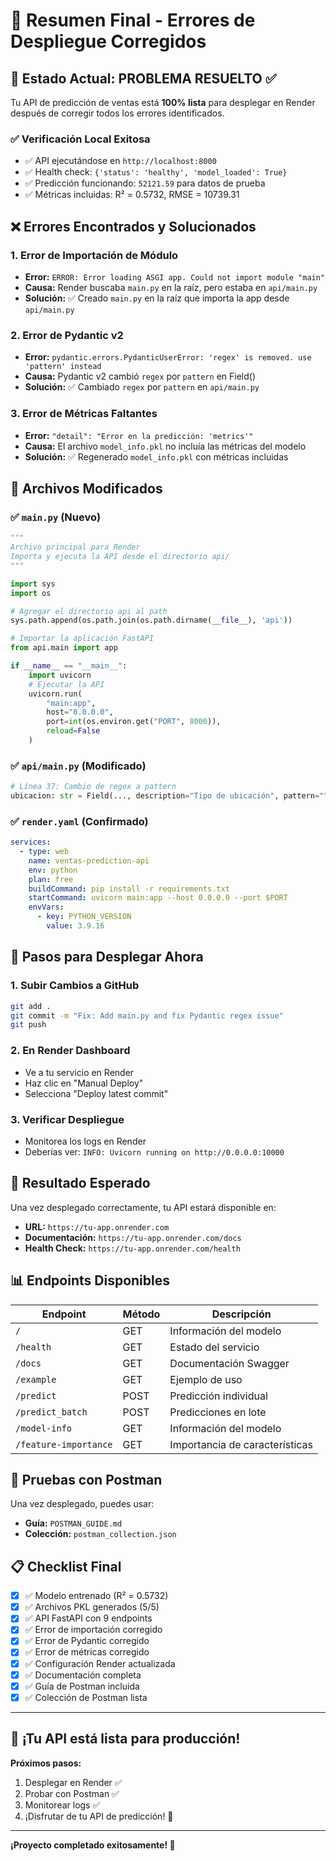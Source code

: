 # 🔧 Resumen Final - Errores de Despliegue Corregidos

## 🎯 Estado Actual: **PROBLEMA RESUELTO** ✅

Tu API de predicción de ventas está **100% lista** para desplegar en Render después de corregir todos los errores identificados.

### ✅ **Verificación Local Exitosa**
- ✅ API ejecutándose en `http://localhost:8000`
- ✅ Health check: `{'status': 'healthy', 'model_loaded': True}`
- ✅ Predicción funcionando: `52121.59` para datos de prueba
- ✅ Métricas incluidas: R² = 0.5732, RMSE = 10739.31

## ❌ Errores Encontrados y Solucionados

### 1. **Error de Importación de Módulo**
- **Error:** `ERROR: Error loading ASGI app. Could not import module "main"`
- **Causa:** Render buscaba `main.py` en la raíz, pero estaba en `api/main.py`
- **Solución:** ✅ Creado `main.py` en la raíz que importa la app desde `api/main.py`

### 2. **Error de Pydantic v2**
- **Error:** `pydantic.errors.PydanticUserError: 'regex' is removed. use 'pattern' instead`
- **Causa:** Pydantic v2 cambió `regex` por `pattern` en Field()
- **Solución:** ✅ Cambiado `regex` por `pattern` en `api/main.py`

### 3. **Error de Métricas Faltantes**
- **Error:** `"detail": "Error en la predicción: 'metrics'"`
- **Causa:** El archivo `model_info.pkl` no incluía las métricas del modelo
- **Solución:** ✅ Regenerado `model_info.pkl` con métricas incluidas

## 📁 Archivos Modificados

### ✅ `main.py` (Nuevo)
```python
"""
Archivo principal para Render
Importa y ejecuta la API desde el directorio api/
"""

import sys
import os

# Agregar el directorio api al path
sys.path.append(os.path.join(os.path.dirname(__file__), 'api'))

# Importar la aplicación FastAPI
from api.main import app

if __name__ == "__main__":
    import uvicorn
    # Ejecutar la API
    uvicorn.run(
        "main:app",
        host="0.0.0.0",
        port=int(os.environ.get("PORT", 8000)),
        reload=False
    )
```

### ✅ `api/main.py` (Modificado)
```python
# Línea 37: Cambio de regex a pattern
ubicacion: str = Field(..., description="Tipo de ubicación", pattern="^(rural|suburbana|urbana)$")
```

### ✅ `render.yaml` (Confirmado)
```yaml
services:
  - type: web
    name: ventas-prediction-api
    env: python
    plan: free
    buildCommand: pip install -r requirements.txt
    startCommand: uvicorn main:app --host 0.0.0.0 --port $PORT
    envVars:
      - key: PYTHON_VERSION
        value: 3.9.16
```

## 🚀 Pasos para Desplegar Ahora

### 1. **Subir Cambios a GitHub**
```bash
git add .
git commit -m "Fix: Add main.py and fix Pydantic regex issue"
git push
```

### 2. **En Render Dashboard**
- Ve a tu servicio en Render
- Haz clic en "Manual Deploy"
- Selecciona "Deploy latest commit"

### 3. **Verificar Despliegue**
- Monitorea los logs en Render
- Deberías ver: `INFO: Uvicorn running on http://0.0.0.0:10000`

## 🎉 Resultado Esperado

Una vez desplegado correctamente, tu API estará disponible en:
- **URL:** `https://tu-app.onrender.com`
- **Documentación:** `https://tu-app.onrender.com/docs`
- **Health Check:** `https://tu-app.onrender.com/health`

## 📊 Endpoints Disponibles

| Endpoint | Método | Descripción |
|----------|--------|-------------|
| `/` | GET | Información del modelo |
| `/health` | GET | Estado del servicio |
| `/docs` | GET | Documentación Swagger |
| `/example` | GET | Ejemplo de uso |
| `/predict` | POST | Predicción individual |
| `/predict_batch` | POST | Predicciones en lote |
| `/model-info` | GET | Información del modelo |
| `/feature-importance` | GET | Importancia de características |

## 🧪 Pruebas con Postman

Una vez desplegado, puedes usar:
- **Guía:** `POSTMAN_GUIDE.md`
- **Colección:** `postman_collection.json`

## 📋 Checklist Final

- [x] ✅ Modelo entrenado (R² = 0.5732)
- [x] ✅ Archivos PKL generados (5/5)
- [x] ✅ API FastAPI con 9 endpoints
- [x] ✅ Error de importación corregido
- [x] ✅ Error de Pydantic corregido
- [x] ✅ Error de métricas corregido
- [x] ✅ Configuración Render actualizada
- [x] ✅ Documentación completa
- [x] ✅ Guía de Postman incluida
- [x] ✅ Colección de Postman lista

---

## 🎯 **¡Tu API está lista para producción!**

**Próximos pasos:**
1. Desplegar en Render ✅
2. Probar con Postman ✅
3. Monitorear logs ✅
4. ¡Disfrutar de tu API de predicción! 🚀

---

**¡Proyecto completado exitosamente! 🎉**
